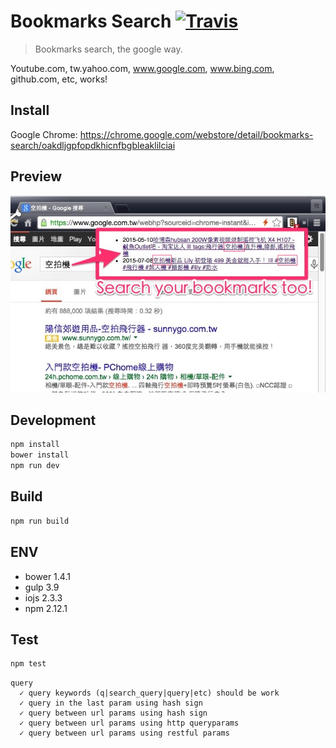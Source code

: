 # Bookmarks Search [![Travis](https://img.shields.io/travis/Pleasurazy/bookmarks.search.svg)](https://travis-ci.org/Pleasurazy/bookmarks.search)

> Bookmarks search, the google way.

Youtube.com, tw.yahoo.com, www.google.com, www.bing.com, github.com, etc, works!

## Install

Google Chrome: https://chrome.google.com/webstore/detail/bookmarks-search/oakdljgpfopdkhicnfbgbleaklilciai

## Preview

![](preview.jpg)

## Development

```sh
npm install
bower install
npm run dev
```

## Build

```sh
npm run build
```

## ENV

- bower 1.4.1
- gulp 3.9
- iojs 2.3.3
- npm 2.12.1

## Test

```sh
npm test
```

```
query
  ✓ query keywords (q|search_query|query|etc) should be work
  ✓ query in the last param using hash sign
  ✓ query between url params using hash sign
  ✓ query between url params using http queryparams
  ✓ query between url params using restful params
```
